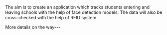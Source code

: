 The aim is to create an application which tracks students entering and leaving schools with the help of face detection models.
The data will also be cross-checked with the help of RFID system.

More details on the way---
